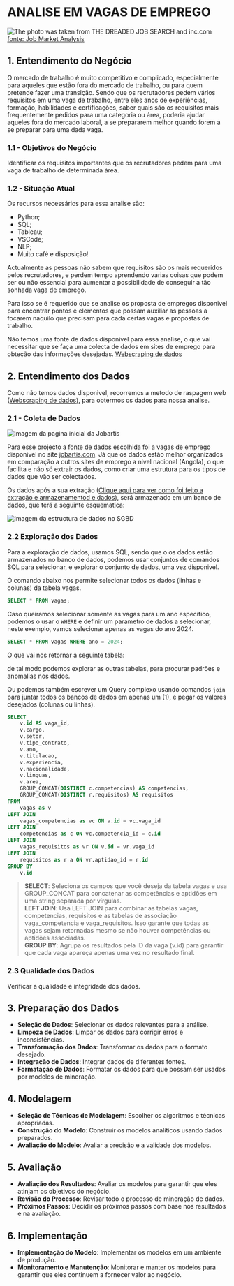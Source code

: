 # __ANALISE EM VAGAS DE EMPREGO__

![The photo was taken from THE DREADED JOB SEARCH and inc.com](/imgs/job_search.png)
[fonte: Job Market Analysis](https://medium.com/sfu-cspmp/job-market-analysis-a905b9a29a31)

## 1. Entendimento do Negócio

O mercado de trabalho é muito competitivo e complicado, especialmente para aqueles que estão fora do mercado de trabalho, ou para quem pretende fazer uma transição.
Sendo que os recrutadores pedem vários requisitos em uma vaga de trabalho, entre eles anos de experiências, formação, habilidades e certificações, saber quais são os requisitos mais frequentemente pedidos para uma categoria ou área, poderia ajudar aqueles fora do mercado laboral, a se prepararem melhor quando forem a se preparar para uma dada vaga.

### __1.1 - Objetivos do Negócio__

Identificar os requisitos importantes que os recrutadores pedem para uma vaga de trabalho de determinada área.

### __1.2 - Situação Atual__

Os recursos necessários para essa analise são:

- Python;
- SQL;
- Tableau;
- VSCode;
- NLP;
- Muito café e disposição!

Actualmente as pessoas não sabem que requisitos são os mais requeridos pelos recrutadores, e perdem tempo aprendendo varias coisas que podem ser ou não essencial para aumentar a possibilidade de conseguir a tão sonhada vaga de emprego.

Para isso se é requerido que se analise os proposta de empregos disponivel para encontrar pontos e elementos que possam auxiliar as pessoas a focarem naquilo que precisam para cada certas vagas e propostas de trabalho.

Não temos uma fonte de dados disponivel para essa analise, o que vai necessitar que se faça uma colecta de dados em sites de emprego para obteção das informações desejadas. [Webscraping de dados](/jobartiscraper/)

## 2. Entendimento dos Dados

Como não temos dados disponivel, recorremos a metodo de raspagem web ([Webscraping de dados](/jobartiscraper/)), para obtermos os dados para nossa analise.

### __2.1 - Coleta de Dados__

![imagem da pagina inicial da Jobartis](/imgs/jobartis_page.png)

Para esse projecto a fonte de dados escolhida foi a vagas de emprego disponivel no site [jobartis.com](www.jobartis.com). Já que os dados estão melhor organizados em comparação a outros sites de emprego a nivel nacional (Angola), o que facilita e não só extrair os dados, como criar uma estrutura para os tipos de dados que vão ser colectados.

Os dados após a sua extração ([Clique aqui para ver como foi feito a extração e armazenamentod e dados](/jobartiscraper/)), será armazenado em um banco de dados, que terá a seguinte esquematica:

![Imagem da estructura de dados no SGBD](/imgs/db_schema.png)

### __2.2 Exploração dos Dados__

Para a exploração de dados, usamos SQL, sendo que o os dados estão armazenados no banco de dados, podemos usar conjuntos de comandos SQL para selecionar, e explorar o conjunto de dados, uma vez disponivel.

O comando abaixo nos permite selecionar todos os dados (linhas e colunas) da tabela vagas.

```sql
SELECT * FROM vagas;
```

Caso queiramos selecionar somente as vagas para um ano especifico, podemos o usar o `WHERE` e definir um parametro de dados a selecionar, neste exemplo, vamos selecionar apenas as vagas do ano 2024.

```sql
SELECT * FROM vagas WHERE ano = 2024;
```

O que vai nos retornar a seguinte tabela:

de tal modo podemos explorar as outras tabelas, para procurar padrões e anomalias nos dados.

Ou podemos também escrever um Query complexo usando comandos `join` para juntar todos os bancos de dados em apenas um (1), e pegar os valores desejados (colunas ou linhas).

```SQL
SELECT
    v.id AS vaga_id,
    v.cargo,
    v.setor,
    v.tipo_contrato,
    v.ano,
    v.titulacao,
    v.experiencia,
    v.nacionalidade,
    v.linguas,
    v.area,
    GROUP_CONCAT(DISTINCT c.competencias) AS competencias,
    GROUP_CONCAT(DISTINCT r.requisitos) AS requisitos
FROM
    vagas as v
LEFT JOIN
    vagas_competencias as vc ON v.id = vc.vaga_id
LEFT JOIN
    competencias as c ON vc.competencia_id = c.id
LEFT JOIN
    vagas_requisitos as vr ON v.id = vr.vaga_id
LEFT JOIN
    requisitos as r a ON vr.aptidao_id = r.id
GROUP BY
    v.id
```

> **SELECT**: Seleciona os campos que você deseja da tabela vagas e usa GROUP_CONCAT para concatenar as competências e aptidões em uma string separada por vírgulas.  
> **LEFT JOIN**: Usa LEFT JOIN para combinar as tabelas vagas, competencias, requisitos e as tabelas de associação vaga_competencia e vaga_requisitos. Isso garante que todas as vagas sejam retornadas mesmo se não houver competências ou aptidões associadas.  
> **GROUP BY**: Agrupa os resultados pela ID da vaga (v.id) para garantir que cada vaga apareça apenas uma vez no resultado final.

### __2.3 Qualidade dos Dados__

Verificar a qualidade e integridade dos dados.

## 3. Preparação dos Dados

   - **Seleção de Dados**: Selecionar os dados relevantes para a análise.
   - **Limpeza de Dados**: Limpar os dados para corrigir erros e inconsistências.
   - **Transformação dos Dados**: Transformar os dados para o formato desejado.
   - **Integração de Dados**: Integrar dados de diferentes fontes.
   - **Formatação de Dados**: Formatar os dados para que possam ser usados por modelos de mineração.

## 4. Modelagem

   - **Seleção de Técnicas de Modelagem**: Escolher os algoritmos e técnicas apropriadas.
   - **Construção do Modelo**: Construir os modelos analíticos usando dados preparados.
   - **Avaliação do Modelo**: Avaliar a precisão e a validade dos modelos.

## 5. Avaliação

   - **Avaliação dos Resultados**: Avaliar os modelos para garantir que eles atinjam os objetivos do negócio.
   - **Revisão do Processo**: Revisar todo o processo de mineração de dados.
   - **Próximos Passos**: Decidir os próximos passos com base nos resultados e na avaliação.

## 6. Implementação

   - **Implementação do Modelo**: Implementar os modelos em um ambiente de produção.
   - **Monitoramento e Manutenção**: Monitorar e manter os modelos para garantir que eles continuem a fornecer valor ao negócio.

